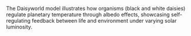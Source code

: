 The Daisyworld model illustrates how organisms (black and white daisies) 
regulate planetary temperature through albedo effects, showcasing self-regulating feedback 
between life and environment under varying solar luminosity.
